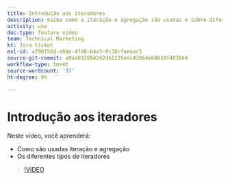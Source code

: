 ```yaml
---
title: Introdução aos iteradores
description: Saiba como a iteração e agregação são usadas e sobre diferentes tipos de iteradores em [!DNL Adobe Workfront Fusion].
activity: use
doc-type: feature video
team: Technical Marketing
kt: Jira ticket
exl-id: a790156d-e04e-4fd0-b4a3-9c30cfaeaac5
source-git-commit: a0aa8328842d2db1235edc42664eb0b18f4038e4
workflow-type: tm+mt
source-wordcount: '37'
ht-degree: 0%

---
```


# Introdução aos iteradores

Neste vídeo, você aprenderá:

* Como são usadas iteração e agregação
* Os diferentes tipos de iteradores

>[!VIDEO](https://video.tv.adobe.com/v/335277/?quality=12)
